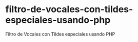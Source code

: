 # filtro-de-vocales-con-tildes-especiales-usando-php
Filtro de Vocales con Tildes especiales usando PHP

<?php
    // Elimina todo tipo de tilde de las vocales 
    // para crear una url limpia y mejorar el SEO
    function eliminar_tildes($cadena){
        //Ahora reemplazamos las letras con tildes por unas sin tilde
        $cadena = str_replace(
            array('á', 'à', 'ä', 'â', 'ª', 'Á', 'À', 'Â', 'Ä'),
            array('a', 'a', 'a', 'a', 'a', 'A', 'A', 'A', 'A'),
            $cadena); 
        $cadena = str_replace(
            array('é', 'è', 'ë', 'ê', 'É', 'È', 'Ê', 'Ë'),
            array('e', 'e', 'e', 'e', 'E', 'E', 'E', 'E'),
            $cadena);
        $cadena = str_replace(
            array('í', 'ì', 'ï', 'î', 'Í', 'Ì', 'Ï', 'Î'),
            array('i', 'i', 'i', 'i', 'I', 'I', 'I', 'I'),
            $cadena);
        $cadena = str_replace(
            array('ó', 'ò', 'ö', 'ô', 'Ó', 'Ò', 'Ö', 'Ô'),
            array('o', 'o', 'o', 'o', 'O', 'O', 'O', 'O'),
            $cadena);
        $cadena = str_replace(
            array('ú', 'ù', 'ü', 'û', 'Ú', 'Ù', 'Û', 'Ü'),
            array('u', 'u', 'u', 'u', 'U', 'U', 'U', 'U'),
            $cadena);
        $cadena = str_replace(
            array('ñ', 'Ñ', 'ç', 'Ç'),
            array('n', 'N', 'c', 'C'),
            $cadena);
        // Retornamos la cadena limpia
        return $cadena;
    }
